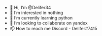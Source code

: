 - 👋 Hi, I’m @Delifer34
- 👀 I’m interested in nothing
- 🌱 I’m currently learning python
- 💞️ I’m looking to collaborate on yandex
- 📫 How to reach me Discord - Delifer#7415

<!---
Delifer34/Delifer34 is a ✨ special ✨ repository because its `README.md` (this file) appears on your GitHub profile.
You can click the Preview link to take a look at your changes.
--->
